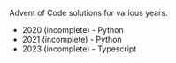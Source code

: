 Advent of Code solutions for various years.

* 2020 (incomplete) - Python
* 2021 (incomplete) - Python
* 2023 (incomplete) - Typescript
